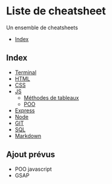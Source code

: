 # Liste de cheatsheet

Un ensemble de cheatsheets

- [Index](/Readme.md)

## Index

- [Terminal](/Terminal/Terminal.md)
- [HTML](/HTML/HTML.md)
- [CSS](/CSS/CSS.md)
- [JS](/Javascript/JS.md)
  - [Méthodes de tableaux](/Javascript/Méthodes%20de%20tableaux.md)
  - [POO](/Javascript/POO.md)
- [Express](/express/Express.md)
- [Node](/Node/Node.md)
- [GIT](/GIT/GIT.md)
- [SQL](/SQL/SQL.md)
- [Markdown](/Markdown/Markdown.md)

## Ajout prévus

- POO javascript
- GSAP
